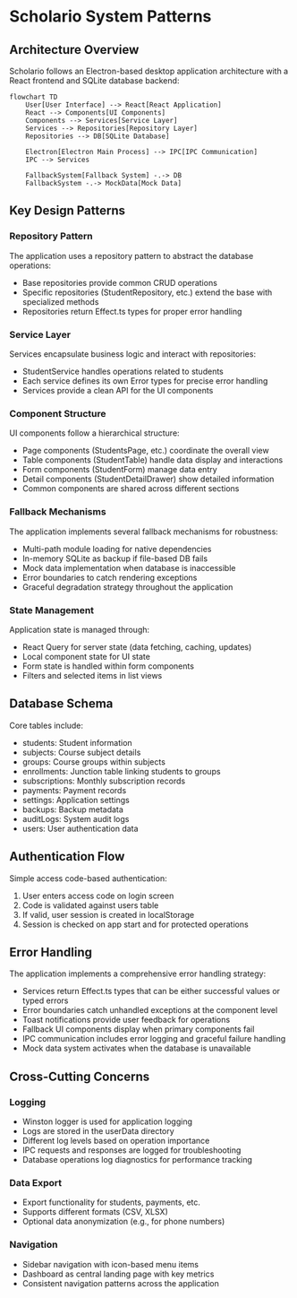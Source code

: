 # Scholario System Patterns

## Architecture Overview

Scholario follows an Electron-based desktop application architecture with a React frontend and SQLite database backend:

```mermaid
flowchart TD
    User[User Interface] --> React[React Application]
    React --> Components[UI Components]
    Components --> Services[Service Layer]
    Services --> Repositories[Repository Layer]
    Repositories --> DB[SQLite Database]
    
    Electron[Electron Main Process] --> IPC[IPC Communication]
    IPC --> Services
    
    FallbackSystem[Fallback System] -.-> DB
    FallbackSystem -.-> MockData[Mock Data]
```

## Key Design Patterns

### Repository Pattern
The application uses a repository pattern to abstract the database operations:
- Base repositories provide common CRUD operations
- Specific repositories (StudentRepository, etc.) extend the base with specialized methods
- Repositories return Effect.ts types for proper error handling

### Service Layer
Services encapsulate business logic and interact with repositories:
- StudentService handles operations related to students
- Each service defines its own Error types for precise error handling
- Services provide a clean API for the UI components

### Component Structure
UI components follow a hierarchical structure:
- Page components (StudentsPage, etc.) coordinate the overall view
- Table components (StudentTable) handle data display and interactions
- Form components (StudentForm) manage data entry
- Detail components (StudentDetailDrawer) show detailed information
- Common components are shared across different sections

### Fallback Mechanisms
The application implements several fallback mechanisms for robustness:
- Multi-path module loading for native dependencies
- In-memory SQLite as backup if file-based DB fails
- Mock data implementation when database is inaccessible
- Error boundaries to catch rendering exceptions
- Graceful degradation strategy throughout the application

### State Management
Application state is managed through:
- React Query for server state (data fetching, caching, updates)
- Local component state for UI state
- Form state is handled within form components
- Filters and selected items in list views

## Database Schema

Core tables include:
- students: Student information
- subjects: Course subject details
- groups: Course groups within subjects
- enrollments: Junction table linking students to groups
- subscriptions: Monthly subscription records
- payments: Payment records
- settings: Application settings
- backups: Backup metadata
- auditLogs: System audit logs
- users: User authentication data

## Authentication Flow

Simple access code-based authentication:
1. User enters access code on login screen
2. Code is validated against users table
3. If valid, user session is created in localStorage
4. Session is checked on app start and for protected operations

## Error Handling

The application implements a comprehensive error handling strategy:
- Services return Effect.ts types that can be either successful values or typed errors
- Error boundaries catch unhandled exceptions at the component level
- Toast notifications provide user feedback for operations
- Fallback UI components display when primary components fail
- IPC communication includes error logging and graceful failure handling
- Mock data system activates when the database is unavailable

## Cross-Cutting Concerns

### Logging
- Winston logger is used for application logging
- Logs are stored in the userData directory
- Different log levels based on operation importance
- IPC requests and responses are logged for troubleshooting
- Database operations log diagnostics for performance tracking

### Data Export
- Export functionality for students, payments, etc.
- Supports different formats (CSV, XLSX)
- Optional data anonymization (e.g., for phone numbers)

### Navigation
- Sidebar navigation with icon-based menu items
- Dashboard as central landing page with key metrics
- Consistent navigation patterns across the application 